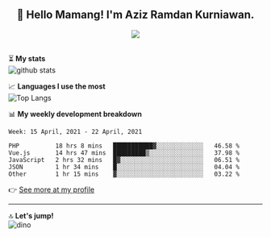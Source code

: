 <h2 align="center">👋 Hello Mamang! I'm Aziz Ramdan Kurniawan.</h2>  
<p align="center">
  <img src="https://komarev.com/ghpvc/?username=azizramdan"> <br><br>
</p>
    
⏳ **My stats**  
![github stats](https://github-readme-stats.vercel.app/api?username=azizramdan&show_icons=true&count_private=true&title_color=000&hide_border=true&hide_title=true)  

📈 **Languages I use the most**  
![Top Langs](https://github-readme-stats.vercel.app/api/top-langs/?username=azizramdan&layout=compact&langs_count=6&hide=tsql&hide_border=true&hide_title=true&exclude_repo=Futsal-Go,Futsal-Go-Admin,Sistem-Informasi-Sensus-Harian-Rawat-Inap)  

📊 **My weekly development breakdown**
<!--START_SECTION:waka-->
```text
Week: 15 April, 2021 - 22 April, 2021

PHP          18 hrs 8 mins   ███████████▓░░░░░░░░░░░░░   46.58 % 
Vue.js       14 hrs 47 mins  █████████▒░░░░░░░░░░░░░░░   37.98 % 
JavaScript   2 hrs 32 mins   █▓░░░░░░░░░░░░░░░░░░░░░░░   06.51 % 
JSON         1 hr 34 mins    █░░░░░░░░░░░░░░░░░░░░░░░░   04.04 % 
Other        1 hr 15 mins    ▓░░░░░░░░░░░░░░░░░░░░░░░░   03.22 % 
```
<!--END_SECTION:waka-->
👉 [See more at my profile](https://wakatime.com/@azizramdan)
***
🔝 **Let's jump!**  
![dino](https://raw.githubusercontent.com/azizramdan/azizramdan/master/dino.gif)  
